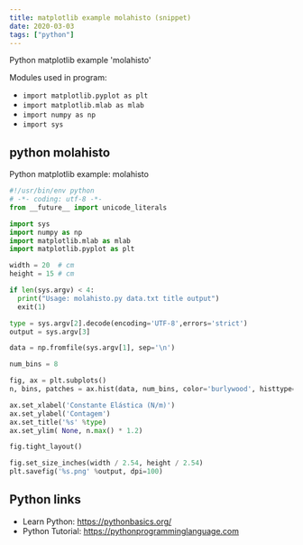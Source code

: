 ```yaml
---
title: matplotlib example molahisto (snippet)
date: 2020-03-03
tags: ["python"]
---
```

Python matplotlib example 'molahisto'


Modules used in program: 
* `import matplotlib.pyplot as plt`
* `import matplotlib.mlab as mlab`
* `import numpy as np`
* `import sys`

## python molahisto

Python matplotlib example: molahisto

```python
#!/usr/bin/env python
# -*- coding: utf-8 -*-
from __future__ import unicode_literals

import sys
import numpy as np
import matplotlib.mlab as mlab
import matplotlib.pyplot as plt

width = 20  # cm
height = 15 # cm

if len(sys.argv) < 4:
  print("Usage: molahisto.py data.txt title output")
  exit(1)

type = sys.argv[2].decode(encoding='UTF-8',errors='strict')
output = sys.argv[3]

data = np.fromfile(sys.argv[1], sep='\n')

num_bins = 8

fig, ax = plt.subplots()
n, bins, patches = ax.hist(data, num_bins, color='burlywood', histtype='stepfilled')

ax.set_xlabel('Constante Elástica (N/m)')
ax.set_ylabel('Contagem')
ax.set_title('%s' %type)
ax.set_ylim( None, n.max() * 1.2)

fig.tight_layout()

fig.set_size_inches(width / 2.54, height / 2.54)
plt.savefig('%s.png' %output, dpi=100)

```

## Python links

- Learn Python: https://pythonbasics.org/
- Python Tutorial: https://pythonprogramminglanguage.com
